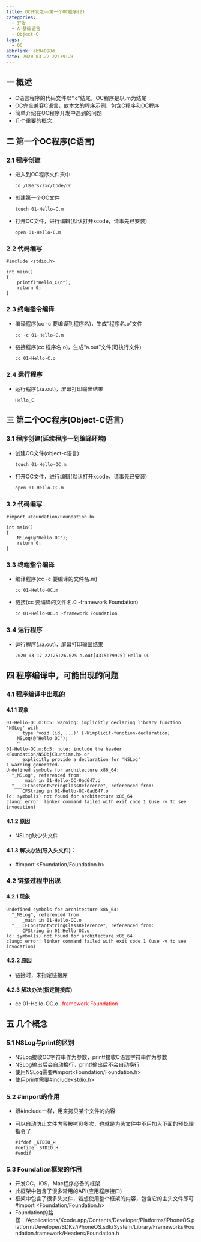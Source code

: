 ```yaml
---
title: OC开发之——第一个OC程序(2)
categories:
  - 开发
  - A-基础语言
  - Object-C
tags:
  - OC
abbrlink: ab94098d
date: 2020-03-22 22:39:23
---
```

## 一 概述

* C语言程序的代码文件以“.c”结尾，OC程序是以.m为结尾
* OC完全兼容C语言，故本文的程序示例，包含C程序和OC程序
* 简单介绍在OC程序开发中遇到的问题
* 几个重要的概念

<!--more-->

## 二 第一个OC程序(C语言)
### 2.1 程序创建
* 进入到OC程序文件夹中

  ```
  cd /Users/zxc/Code/OC
  ```

* 创建第一个OC文件

  ```
  touch 01-Hello-C.m
  ```

* 打开OC文件，进行编辑(默认打开xcode，请事先已安装)

  ```
  open 01-Hello-C.m
  ```

### 2.2 代码编写
```
#include <stdio.h>

int main()
{
    printf("Hello_C\n");
    return 0;
}
```


### 2.3 终端指令编译

* 编译程序(cc -c 要编译到程序名)，生成“程序名.o”文件

  ```
  cc -c 01-Hello-C.m
  ```

* 链接程序(cc 程序名.o)，生成“a.out”文件(可执行文件)

  ```
  cc 01-Hello-C.o
  ```

### 2.4 运行程序

* 运行程序(./a.out)，屏幕打印输出结果

  ```
  Hello_C
  ```

## 三 第二个OC程序(Object-C语言)

### 3.1 程序创建(延续程序一到编译环境)

* 创建OC文件(object-c语言)

  ```
  touch 01-Hello-OC.m
  ```

* 打开OC文件，进行编辑(默认打开xcode，请事先已安装)

  ```
  open 01-Hello-OC.m 
  ```

### 3.2 代码编写

```
#import <Foundation/Foundation.h>

int main()
{
    NSLog(@"Hello OC");
    return 0;
}
```

### 3.3 终端指令编译

* 编译程序(cc -c 要编译的文件名.m)

  ```
  cc 01-Hello-OC.m
  ```

* 链接(cc 要编译的文件名.0 -framework Foundation)

  ```
  cc 01-Hello-OC.o -framework Foundation
  ```

### 3.4 运行程序

* 运行程序(./a.out)，屏幕打印输出结果

  ```
  2020-03-17 22:25:26.025 a.out[4315:79925] Hello OC
  ```

## 四 程序编译中，可能出现的问题

### 4.1 程序编译中出现的

#### 4.1.1 现象 

```
01-Hello-OC.m:6:5: warning: implicitly declaring library function 'NSLog' with
      type 'void (id, ...)' [-Wimplicit-function-declaration]
    NSLog(@"Hello OC");
    ^
01-Hello-OC.m:6:5: note: include the header <Foundation/NSObjCRuntime.h> or
      explicitly provide a declaration for 'NSLog'
1 warning generated.
Undefined symbols for architecture x86_64:
  "_NSLog", referenced from:
      _main in 01-Hello-OC-0ad647.o
  "___CFConstantStringClassReference", referenced from:
      CFString in 01-Hello-OC-0ad647.o
ld: symbol(s) not found for architecture x86_64
clang: error: linker command failed with exit code 1 (use -v to see invocation)
```

#### 4.1.2 原因  

* NSLog缺少头文件

#### 4.1.3 解决办法(导入头文件)：  

* \#import <Foundation/Foundation.h>

### 4.2 链接过程中出现

#### 4.2.1 现象

```
Undefined symbols for architecture x86_64:
  "_NSLog", referenced from:
      _main in 01-Hello-OC.o
  "___CFConstantStringClassReference", referenced from:
      CFString in 01-Hello-OC.o
ld: symbol(s) not found for architecture x86_64
clang: error: linker command failed with exit code 1 (use -v to see invocation)

```

#### 4.2.2 原因

* 链接时，未指定链接库

#### 4.2.3 解决办法(指定链接库)

* cc 01-Hello-OC.o <font color=red>-framework Foundation</font>

## 五 几个概念

### 5.1 NSLog与print的区别

* NSLog接收OC字符串作为参数，printf接收C语言字符串作为参数
* NSLog输出后会自动换行，printf输出后不会自动换行
* 使用NSLog需要#import<Foundation/Foundation.h>
* 使用printf需要#include<stdio.h>

### 5.2 #import的作用

* 跟#include一样，用来拷贝某个文件的内容

* 可以自动防止文件内容被拷贝多次，也就是为头文件中不用加入下面的预处理指令了

  ```
  #ifdef _STDIO_H
  #define _STDIO_H
  #endif
  ```

### 5.3 Foundation框架的作用

* 开发OC，iOS，Mac程序必备的框架
* 此框架中包含了很多常用的API(应用程序接口)
* 框架中包含了很多头文件，若想使用整个框架的内容，包含它的主头文件即可#import <Foundation/Foundation.h>
* Foundation的路径：/Applications/Xcode.app/Contents/Developer/Platforms/iPhoneOS.platform/Developer/SDKs/iPhoneOS.sdk/System/Library/Frameworks/Foundation.framework/Headers/Foundation.h
